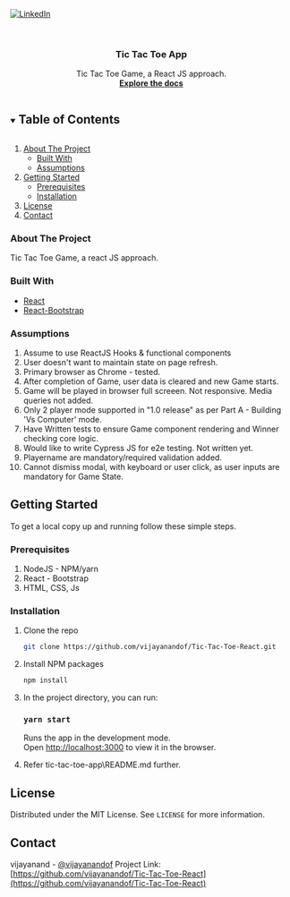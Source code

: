 <!-- PROJECT SHIELDS -->
<!--
*** I'm using markdown "reference style" links for readability.
*** Reference links are enclosed in brackets [ ] instead of parentheses ( ).
*** See the bottom of this document for the declaration of the reference variables
*** for contributors-url, forks-url, etc. This is an optional, concise syntax you may use.
*** https://www.markdownguide.org/basic-syntax/#reference-style-links
-->
[![LinkedIn][linkedin-shield]][linkedin-url]



<!-- PROJECT LOGO -->
<br />
<p align="center">
  <h3 align="center">Tic Tac Toe App</h3>

  <p align="center">
    Tic Tac Toe Game, a React JS approach.
    <br />
    <a href="https://github.com/vijayanandof/Tic-Tac-Toe-React/"><strong>Explore the docs</strong></a>
    <br />
  </p>
</p>



<!-- TABLE OF CONTENTS -->
<details open="open">
  <summary><h2 style="display: inline-block">Table of Contents</h2></summary>
  <ol>
    <li>
      <a href="#about-the-project">About The Project</a>
      <ul>
        <li><a href="#built-with">Built With</a></li>
        <li><a href="#assumptions">Assumptions</a></li>
      </ul>
    </li>
    <li>
      <a href="#getting-started">Getting Started</a>
      <ul>
        <li><a href="#prerequisites">Prerequisites</a></li>
        <li><a href="#installation">Installation</a></li>
      </ul>
    </li>
    <li><a href="#license">License</a></li>
    <li><a href="#contact">Contact</a></li>
  </ol>
</details>



<!-- ABOUT THE PROJECT -->
### About The Project
Tic Tac Toe Game, a react JS approach.

### Built With

* [React](https://reactjs.org/)
* [React-Bootstrap](https://react-bootstrap.github.io/)

<!-- ABOUT THE PROJECT -->
### Assumptions

1. Assume to use ReactJS Hooks & functional components
2. User doesn't want to maintain state on page refresh.
3. Primary browser as Chrome - tested.
4. After completion of Game, user data is cleared and new Game starts.
5. Game will be played in browser full screeen. Not responsive. Media queries not added.
6. Only 2 player mode supported in "1.0 release" as per Part A - Building 'Vs Computer' mode.
7. Have Written tests to ensure Game component rendering and Winner checking core logic.
8. Would like to write Cypress JS for e2e testing. Not written yet.
9. Playername are mandatory/required validation added.
10. Cannot dismiss modal, with keyboard or user click, as user inputs are mandatory for Game State.


<!-- GETTING STARTED -->
## Getting Started

To get a local copy up and running follow these simple steps.

### Prerequisites
1. NodeJS - NPM/yarn
2. React - Bootstrap
3. HTML, CSS, Js

### Installation

1. Clone the repo
   ```sh
   git clone https://github.com/vijayanandof/Tic-Tac-Toe-React.git
   ```
2. Install NPM packages
   ```sh
   npm install
   ```
3. In the project directory, you can run:

    ### `yarn start`

    Runs the app in the development mode.\
    Open [http://localhost:3000](http://localhost:3000) to view it in the browser.

4. Refer tic-tac-toe-app\README.md further.

<!-- LICENSE -->
## License

Distributed under the MIT License. See `LICENSE` for more information.

<!-- CONTACT -->
## Contact

vijayanand - [@vijayanandof](https://twitter.com/vijayanandof)
Project Link: [https://github.com/vijayanandof/Tic-Tac-Toe-React](https://github.com/vijayanandof/Tic-Tac-Toe-React)

<!-- MARKDOWN LINKS & IMAGES -->
<!-- https://www.markdownguide.org/basic-syntax/#reference-style-links -->
[linkedin-shield]: https://img.shields.io/badge/-LinkedIn-black.svg?style=for-the-badge&logo=linkedin&colorB=555
[linkedin-url]: https://linkedin.com/in/vijayanandof
